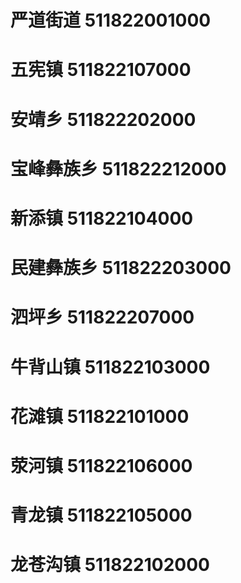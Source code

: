 # 严道街道 511822001000
# 五宪镇 511822107000
# 安靖乡 511822202000
# 宝峰彝族乡 511822212000
# 新添镇 511822104000
# 民建彝族乡 511822203000
# 泗坪乡 511822207000
# 牛背山镇 511822103000
# 花滩镇 511822101000
# 荥河镇 511822106000
# 青龙镇 511822105000
# 龙苍沟镇 511822102000
